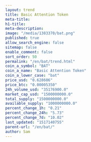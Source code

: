 ```yaml
---
layout: trend
title: Basic Attention Token
meta-title: 
h1-title: 
meta-description: 
image: "/media/1383370/bat.png"
published: true
allow_search_engine: false
sitemap: false
enable_comment: false
sort_order: 50
permalink: "/en/bat/trend.html"
coin_a_symbol: "BAT"
coin_a_name: "Basic Attention Token"
coin_a_lower_case: "bat"
price_usd: "0.628606"
price_btc: "0.00005350"
24h_volume_usd: "35176900.0"
market_cap_usd: "1500000000.0"
total_supply: "1500000000.0"
available_supply: "1000000000.0"
percent_change_1h: "0.21"
percent_change_24h: "5.73"
percent_change_7d: "10.02"
last_updated: "1517140755"
parent-url: "/en/bat/"
author: Sam
---
```



